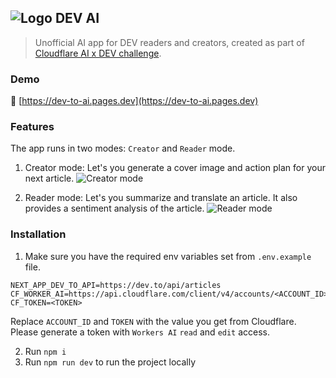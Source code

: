 ## ![Logo]('https://dev-to-ai.pages.dev/logo.svg') DEV AI

> Unofficial AI app for DEV readers and creators, created as part of [Cloudflare AI x DEV challenge](https://dev.to/challenges/cloudflare).

### Demo

:link: [https://dev-to-ai.pages.dev](https://dev-to-ai.pages.dev)

### Features

The app runs in two modes: `Creator` and `Reader` mode.

1. Creator mode: Let's you generate a cover image and action plan for your next article.
   ![Creator mode](https://dev-to-ai.pages.dev/creator-mode.png)

2. Reader mode: Let's you summarize and translate an article. It also provides a sentiment analysis of the article.
   ![Reader mode](https://dev-to-ai.pages.dev/reader-mode.png)

### Installation

1. Make sure you have the required env variables set from `.env.example` file.

```
NEXT_APP_DEV_TO_API=https://dev.to/api/articles
CF_WORKER_AI=https://api.cloudflare.com/client/v4/accounts/<ACCOUNT_ID>/ai/run/@cf
CF_TOKEN=<TOKEN>
```

Replace `ACCOUNT_ID` and `TOKEN` with the value you get from Cloudflare. Please generate a token with `Workers AI` `read` and `edit` access.

2. Run `npm i`
3. Run `npm run dev` to run the project locally

